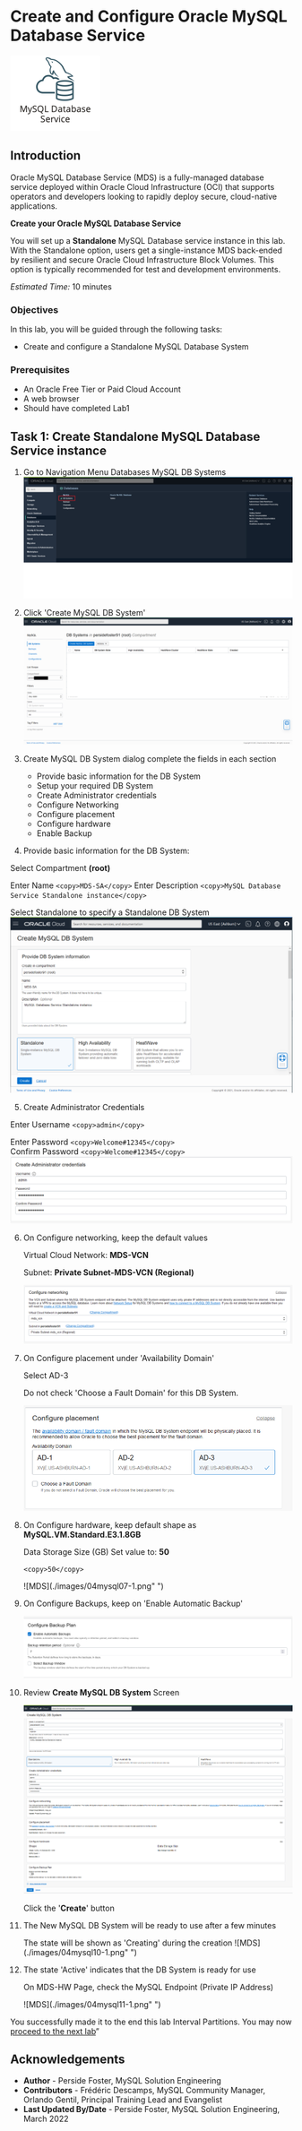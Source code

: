 # Create and Configure Oracle MySQL Database Service
![INTRO](./images/00-mds-image.png " ")  

## Introduction

Oracle MySQL Database Service (MDS) is a fully-managed database service deployed within Oracle Cloud Infrastructure (OCI) that supports operators and developers looking to rapidly deploy secure, cloud-native applications.

**Create your Oracle MySQL Database Service**

You will set up a **Standalone** MySQL Database service instance in this lab. With the Standalone option, users get a single-instance MDS back-ended by resilient and secure Oracle Cloud Infrastructure Block Volumes. This option is typically recommended for test and development environments.

_Estimated Time:_ 10 minutes
 

### Objectives

In this lab, you will be guided through the following tasks:

- Create and configure a Standalone MySQL Database System 


### Prerequisites

* An Oracle Free Tier or Paid Cloud Account
* A web browser
* Should have completed Lab1


## Task 1: Create Standalone MySQL Database Service instance 

1. Go to Navigation Menu 
         Databases 
         MySQL
         DB Systems
    ![MDS](./images/04mysql01.png " ")

2. Click 'Create MySQL DB System'
    ![MDS](./images/04mysql02.png " ")

3. Create MySQL DB System dialog complete the fields in each section

    - Provide basic information for the DB System
    - Setup your required DB System
    - Create Administrator credentials
    - Configure Networking
    - Configure placement
    - Configure hardware
    - Enable Backup
   
4. Provide basic information for the DB System:

 Select Compartment **(root)**

 Enter Name
     ```
    <copy>MDS-SA</copy>
    ```
 Enter Description 
    ```
    <copy>MySQL Database Service Standalone instance</copy>
    ```
 
 Select Standalone to specify a Standalone DB System
    ![MDS](./images/04mysql03-1.png " ")

5. Create Administrator Credentials

 Enter Username
    ```
    <copy>admin</copy>
    ```
    
 Enter Password
    ```
    <copy>Welcome#12345</copy>
    ```   
 Confirm Password
    ```
    <copy>Welcome#12345</copy>
    ```
    ![MDS](./images/04mysql04.png " ")

6. On Configure networking, keep the default values

    Virtual Cloud Network: **MDS-VCN**
    
    Subnet: **Private Subnet-MDS-VCN (Regional)**

    ![MDS](./images/04mysql05.png " ")

7. On Configure placement under 'Availability Domain'
   
    Select AD-3

    Do not check 'Choose a Fault Domain' for this DB System. 

    ![MDS](./images/04mysql06-3.png " ")

8. On Configure hardware, keep default shape as **MySQL.VM.Standard.E3.1.8GB**

    Data Storage Size (GB) Set value to:  **50**
    
    ```
    <copy>50</copy>
    ``` 
    ![MDS](./images/04mysql07-1.png" ")

9. On Configure Backups, keep on 'Enable Automatic Backup'

    ![MDS](./images/04mysql08.png " ")


10. Review **Create MySQL DB System**  Screen 

    ![MDS](./images/04mysql09-1.png " ")

    
    Click the '**Create**' button

11. The New MySQL DB System will be ready to use after a few minutes 

    The state will be shown as 'Creating' during the creation
    ![MDS](./images/04mysql10-1.png" ")

12. The state 'Active' indicates that the DB System is ready for use 

    On MDS-HW Page, check the MySQL Endpoint (Private IP Address) 

    ![MDS](./images/04mysql11-1.png" ")


You successfully made it to the end this lab Interval Partitions. You may now [proceed to the next lab](#next)”

## Acknowledgements
* **Author** - Perside Foster, MySQL Solution Engineering 
* **Contributors** - Frédéric Descamps, MySQL Community  Manager, Orlando Gentil, Principal Training Lead and Evangelist
* **Last Updated By/Date** - Perside Foster, MySQL Solution Engineering, March 2022

